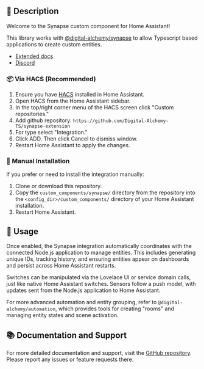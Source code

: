 ## 📘 Description

Welcome to the Synapse custom component for Home Assistant!

This library works with [@digital-alchemy/synapse](https://github.com/Digital-Alchemy-TS/synapse) to allow Typescript based applications to create custom entities.

- [Extended docs](https://docs.digital-alchemy.app/Synapse-Extension)
- [Discord](https://discord.gg/JkZ35Gv97Y)

### 📦 Via HACS (Recommended)

1. Ensure you have [HACS](https://hacs.xyz/) installed in Home Assistant.
2. Open HACS from the Home Assistant sidebar.
3. In the top/right corner menu of the HACS screen click "Custom repositories."
4. Add github repository: `https://github.com/Digital-Alchemy-TS/synapse-extension`
5. For type select "Integration."
6. Click ADD. Then click Cancel to dismiss window.
7. Restart Home Assistant to apply the changes.

### 📁 Manual Installation

If you prefer or need to install the integration manually:

1. Clone or download this repository.
2. Copy the `custom_components/synapse/` directory from the repository into the `<config_dir>/custom_components/` directory of your Home Assistant installation.
3. Restart Home Assistant.

## 📖 Usage

Once enabled, the Synapse integration automatically coordinates with the connected Node.js application to manage entities. This includes generating unique IDs, tracking history, and ensuring entities appear on dashboards and persist across Home Assistant restarts.

Switches can be manipulated via the Lovelace UI or service domain calls, just like native Home Assistant switches. Sensors follow a push model, with updates sent from the Node.js application to Home Assistant.

For more advanced automation and entity grouping, refer to `@digital-alchemy/automation`, which provides tools for creating "rooms" and managing entity states and scene activation.

## 📚 Documentation and Support

For more detailed documentation and support, visit the [GitHub repository](https://github.com/Digital-Alchemy-TS/synapse-extension). Please report any issues or feature requests there.
